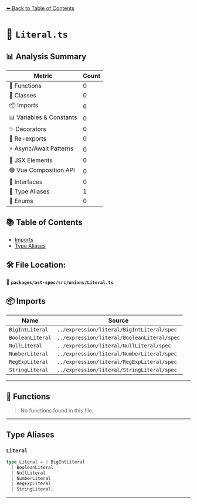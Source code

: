 [⬅️ Back to Table of Contents](../../../../index.md)

# 📄 `Literal.ts`

## 📊 Analysis Summary

| Metric | Count |
|--------|-------|
| 🔧 Functions | 0 |
| 🧱 Classes | 0 |
| 📦 Imports | 6 |
| 📊 Variables & Constants | 0 |
| ✨ Decorators | 0 |
| 🔄 Re-exports | 0 |
| ⚡ Async/Await Patterns | 0 |
| 💠 JSX Elements | 0 |
| 🟢 Vue Composition API | 0 |
| 📐 Interfaces | 0 |
| 📑 Type Aliases | 1 |
| 🎯 Enums | 0 |

## 📚 Table of Contents

- [Imports](#imports)
- [Type Aliases](#type-aliases)

## 🛠️ File Location:
📂 **`packages/ast-spec/src/unions/Literal.ts`**

## 📦 Imports

| Name | Source |
|------|--------|
| `BigIntLiteral` | `../expression/literal/BigIntLiteral/spec` |
| `BooleanLiteral` | `../expression/literal/BooleanLiteral/spec` |
| `NullLiteral` | `../expression/literal/NullLiteral/spec` |
| `NumberLiteral` | `../expression/literal/NumberLiteral/spec` |
| `RegExpLiteral` | `../expression/literal/RegExpLiteral/spec` |
| `StringLiteral` | `../expression/literal/StringLiteral/spec` |


---

## 🔧 Functions

> No functions found in this file.


---

## Type Aliases

### `Literal`

```ts
type Literal = | BigIntLiteral
  | BooleanLiteral
  | NullLiteral
  | NumberLiteral
  | RegExpLiteral
  | StringLiteral;
```


---